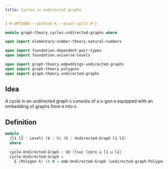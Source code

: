 ```yaml
---
title: Cycles in undirected graphs
---
```


```agda
{-# OPTIONS --without-K --exact-split #-}

module graph-theory.cycles-undirected-graphs where

open import elementary-number-theory.natural-numbers

open import foundation.dependent-pair-types
open import foundation.universe-levels

open import graph-theory.embeddings-undirected-graphs
open import graph-theory.polygons
open import graph-theory.undirected-graphs
```

## Idea

A cycle in an undirected graph `G` consists of a `k`-gon `H` equipped with an embedding of graphs from `H` into `G`.

## Definition

```agda
module _
  {l1 l2 : Level} (k : ℕ) (G : Undirected-Graph l1 l2)
  where

  cycle-Undirected-Graph : UU (lsuc lzero ⊔ l1 ⊔ l2)
  cycle-Undirected-Graph =
    Σ (Polygon k) (λ H → emb-Undirected-Graph (undirected-graph-Polygon k H) G)
```

